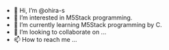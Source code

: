 - 👋 Hi, I’m @ohira-s
- 👀 I’m interested in M5Stack programming.
- 🌱 I’m currently learning M5Stack programming by C.
- 💞️ I’m looking to collaborate on ...
- 📫 How to reach me ...

<!---
ohira-s/ohira-s is a ✨ special ✨ repository because its `README.md` (this file) appears on your GitHub profile.
You can click the Preview link to take a look at your changes.
--->

